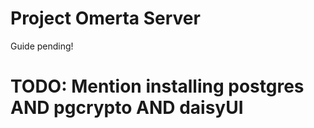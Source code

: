 # Project Omerta Server

Guide pending!

# TODO: Mention installing postgres AND pgcrypto AND daisyUI
